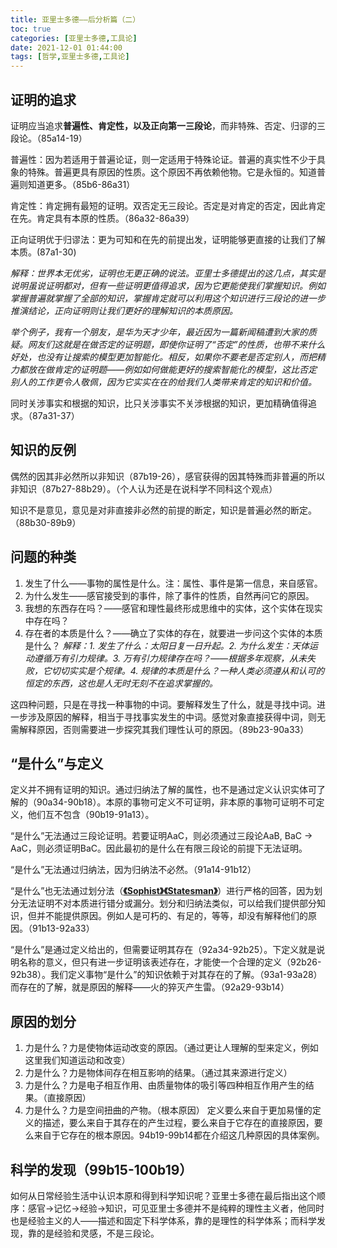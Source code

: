 ```yaml
---
title: 亚里士多德——后分析篇（二）
toc: true
categories: [亚里士多德,工具论]
date: 2021-12-01 01:44:00
tags: [哲学,亚里士多德,工具论]
---
```


## 证明的追求

证明应当追求**普遍性、肯定性，以及正向第一三段论**，而非特殊、否定、归谬的三段论。（85a14-19）

普遍性：因为若适用于普遍论证，则一定适用于特殊论证。普遍的真实性不少于具象的特殊。普遍更具有原因的性质。这个原因不再依赖他物。它是永恒的。知道普遍则知道更多。（85b6-86a31）

肯定性：肯定拥有最短的证明。双否定无三段论。否定是对肯定的否定，因此肯定在先。肯定具有本原的性质。（86a32-86a39）

正向证明优于归谬法：更为可知和在先的前提出发，证明能够更直接的让我们了解本质。(87a1-30)

*解释：世界本无优劣，证明也无更正确的说法。亚里士多德提出的这几点，其实是说明虽说证明都对，但有一些证明更值得追求，因为它更能使我们掌握知识。例如掌握普遍就掌握了全部的知识，掌握肯定就可以利用这个知识进行三段论的进一步推演结论，正向证明则让我们更好的理解知识的本质原因。*

*举个例子，我有一个朋友，是华为天才少年，最近因为一篇新闻稿遭到大家的质疑。网友们这就是在做否定的证明题，即使你证明了“否定”的性质，也带不来什么好处，也没有让搜索的模型更加智能化。相反，如果你不要老是否定别人，而把精力都放在做肯定的证明题——例如如何做能更好的搜索智能化的模型，这比否定别人的工作更令人敬佩，因为它实实在在的给我们人类带来肯定的知识和价值。*

同时关涉事实和根据的知识，比只关涉事实不关涉根据的知识，更加精确值得追求。（87a31-37）

## 知识的反例

偶然的因其非必然所以非知识（87b19-26），感官获得的因其特殊而非普遍的所以非知识（87b27-88b29）。（个人认为还是在说科学不同科这个观点）

知识不是意见，意见是对非直接非必然的前提的断定，知识是普遍必然的断定。（88b30-89b9）

## 问题的种类

1. 发生了什么——事物的属性是什么。注：属性、事件是第一信息，来自感官。
2. 为什么发生——感官接受到的事件，除了事件的性质，自然再问它的原因。
3. 我想的东西存在吗？——感官和理性最终形成思维中的实体，这个实体在现实中存在吗？
4. 存在者的本质是什么？——确立了实体的存在，就要进一步问这个实体的本质是什么？
*解释：1. 发生了什么：太阳日复一日升起。2. 为什么发生：天体运动遵循万有引力规律。3. 万有引力规律存在吗？——根据多年观察，从未失败，它切切实实是个规律。4. 规律的本质是什么？一种人类必须遵从和认可的恒定的东西，这也是人无时无刻不在追求掌握的。*

这四种问题，只是在寻找一种事物的中词。要解释发生了什么，就是寻找中词。进一步涉及原因的解释，相当于寻找事实发生的中词。感觉对象直接获得中词，则无需解释原因，否则需要进一步探究其我们理性认可的原因。（89b23-90a33）

## “是什么”与定义

定义并不拥有证明的知识。通过归纳法了解的属性，也不是通过定义认识实体可了解的（90a34-90b18）。本原的事物可定义不可证明，非本原的事物可证明不可定义，他们互不包含（90b19-91a13）。

“是什么”无法通过三段论证明。若要证明AaC，则必须通过三段论AaB, BaC -> AaC，则必须证明BaC。因此最初的是什么在有限三段论的前提下无法证明。

“是什么”无法通过归纳法，因为归纳法不必然。（91a14-91b12）

“是什么”也无法通过划分法（[**《Sophist》**](/2021/09/04/柏拉图/柏拉图对话录——智者篇/)[**《Statesman》**](/2021/09/06/柏拉图/柏拉图对话录——政治家篇/)）进行严格的回答，因为划分无法证明不对本质进行错分或漏分。划分和归纳法类似，可以给我们提供部分知识，但并不能提供原因。例如人是可朽的、有足的，等等，却没有解释他们的原因。（91b13-92a33）

“是什么”是通过定义给出的，但需要证明其存在（92a34-92b25）。下定义就是说明名称的意义，但只有进一步证明该表述存在，才能使一个合理的定义（92b26-92b38）。我们定义事物“是什么”的知识依赖于对其存在的了解。（93a1-93a28）而存在的了解，就是原因的解释——火的猝灭产生雷。（92a29-93b14）

## 原因的划分

1. 力是什么？力是使物体运动改变的原因。（通过更让人理解的型来定义，例如这里我们知道运动和改变）
2. 力是什么？力是物体间存在相互影响的结果。（通过其来源进行定义）
3. 力是什么？力是电子相互作用、由质量物体的吸引等四种相互作用产生的结果。（直接原因）
4. 力是什么？力是空间扭曲的产物。（根本原因）
定义要么来自于更加易懂的定义的描述，要么来自于其存在的产生过程，要么来自于它存在的直接原因，要么来自于它存在的根本原因。94b19-99b14都在介绍这几种原因的具体案例。

## 科学的发现（99b15-100b19）

如何从日常经验生活中认识本原和得到科学知识呢？亚里士多德在最后指出这个顺序：感官->记忆->经验->知识，可见亚里士多德并不是纯粹的理性主义者，他同时也是经验主义的人——描述和固定下科学体系，靠的是理性的科学体系；而科学发现，靠的是经验和灵感，不是三段论。